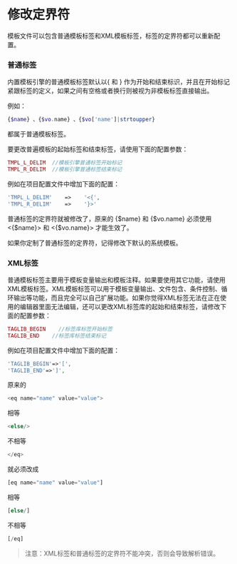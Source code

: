 # 修改定界符

模板文件可以包含普通模板标签和XML模板标签，标签的定界符都可以重新配置。

### 普通标签

内置模板引擎的普通模板标签默认以{ 和 } 作为开始和结束标识，并且在开始标记紧跟标签的定义，如果之间有空格或者换行则被视为非模板标签直接输出。 

例如：

```php
{$name} 、{$vo.name} 、{$vo['name']|strtoupper} 
```

都属于普通模板标签。

要更改普遍模板的起始标签和结束标签，请使用下面的配置参数：

```php
TMPL_L_DELIM  //模板引擎普通标签开始标记 
TMPL_R_DELIM  //模板引擎普通标签结束标记
```

例如在项目配置文件中增加下面的配置：

```php
'TMPL_L_DELIM'    =>    '<{',
'TMPL_R_DELIM'    =>    '}>'
```

普通标签的定界符就被修改了，原来的 {$name} 和 {$vo.name} 必须使用 <{$name}> 和 <{$vo.name}> 才能生效了。


如果你定制了普通标签的定界符，记得修改下默认的系统模板。

### XML标签

普通模板标签主要用于模板变量输出和模板注释。如果要使用其它功能，请使用XML模板标签。XML模板标签可以用于模板变量输出、文件包含、条件控制、循环输出等功能，而且完全可以自己扩展功能。如果你觉得XML标签无法在正在使用的编辑器里面无法编辑，还可以更改XML标签库的起始和结束标签，请修改下面的配置参数：

```php
TAGLIB_BEGIN    //标签库标签开始标签 
TAGLIB_END    //标签库标签结束标记
```

例如在项目配置文件中增加下面的配置：

```php
'TAGLIB_BEGIN'=>'[',
'TAGLIB_END'=>']',
```

原来的

```php
<eq name="name" value="value">
```

相等

```php
<else/>
```

不相等

```php
</eq>
```
就必须改成

```php
[eq name="name" value="value"]
```

相等

```php
[else/]
```

不相等

```php
[/eq]
```

>注意：XML标签和普通标签的定界符不能冲突，否则会导致解析错误。